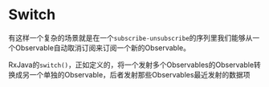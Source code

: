 # Switch

有这样一个复杂的场景就是在一个`subscribe-unsubscribe`的序列里我们能够从一个Observable自动取消订阅来订阅一个新的Observable。

RxJava的`switch()`，正如定义的，将一个发射多个Observables的Observable转换成另一个单独的Observable，后者发射那些Observables最近发射的数据项